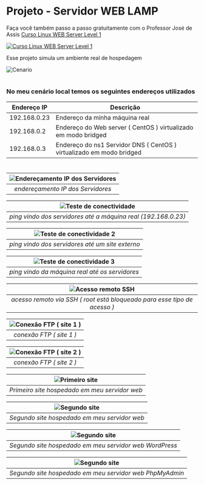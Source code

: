 # Projeto - Servidor WEB LAMP

Faça você também passo a passo gratuitamente com o Professor José de Assis [Curso Linux WEB Server Level 1](https://www.youtube.com/playlist?list=PLbEOwbQR9lqySZ9RXfF5cFSyfA-r3n30q)

[![Curso Linux WEB Server Level 1](/img/LAMP.jpg)](https://www.youtube.com/playlist?list=PLbEOwbQR9lqySZ9RXfF5cFSyfA-r3n30q)

Esse projeto simula um ambiente real de hospedagem

![Cenario](/img/LAMP-cenario.jpg)

#

### No meu cenário local temos os seguintes endereços utilizados

| Endereço IP  | Descrição                                                            |
| ------------ | -------------------------------------------------------------------- |
| 192.168.0.23 | Endereço da minha máquina real                                       |
| 192.168.0.2  | Endereço do Web server ( CentOS ) virtualizado em modo bridged       |
| 192.168.0.3  | Endereço do ns1 Servidor DNS ( CentOS ) virtualizado em modo bridged |

#

| ![Endereçamento IP dos Servidores](/img/LAMP-enderecamento.jpg) |
| :-------------------------------------------------------------: |
|                _endereçamento IP dos Servidores_                |

|  ![Teste de conectividade](/img/LAMP-ping-maquina-real.jpg)   |
| :-----------------------------------------------------------: |
| _ping vindo dos servidores até a máquina real (192.168.0.23)_ |

| ![Teste de conectividade 2](/img/LAMP-ping-site-externo.jpg) |
| :----------------------------------------------------------: |
|       _ping vindo dos servidores até um site externo_        |

| ![Teste de conectividade 3](/img/LAMP-ping-servidores.jpg) |
| :--------------------------------------------------------: |
|       _ping vindo da máquina real até os servidores_       |

|              ![Acesso remoto SSH](/img/LAMP-acesso-ssh.jpg)              |
| :----------------------------------------------------------------------: |
| _acesso remoto via SSH ( root está bloqueado para esse tipo de acesso )_ |

| ![Conexão FTP ( site 1 )](/img/LAMP-conexao-ftp1.jpg) |
| :---------------------------------------------------: |
|               _conexão FTP ( site 1 )_                |

| ![Conexão FTP ( site 2 )](/img/LAMP-conexao-ftp2.jpg) |
| :---------------------------------------------------: |
|               _conexão FTP ( site 2 )_                |

| ![Primeiro site](/img/LAMP-primeiro-site.jpg) |
| :-------------------------------------------: |
| _Primeiro site hospedado em meu servidor web_ |

| ![Segundo site](/img/LAMP-segundo-site.jpg)  |
| :------------------------------------------: |
| _Segundo site hospedado em meu servidor web_ |

| ![Segundo site](/img/LAMP-segundo-site-wordpress.jpg)  |
| :----------------------------------------------------: |
| _Segundo site hospedado em meu servidor web WordPress_ |

| ![Segundo site](/img/LAMP-segundo-site-phpmyadmin.jpg)  |
| :-----------------------------------------------------: |
| _Segundo site hospedado em meu servidor web PhpMyAdmin_ |
